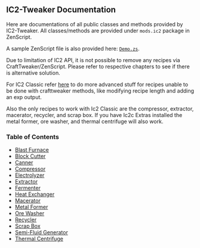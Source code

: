 ## IC2-Tweaker Documentation

Here are documentations of all public classes and methods provided by IC2-Tweaker.
All classes/methods are provided under `mods.ic2` package in ZenScript.

A sample ZenScript file is also provided here: [`Demo.zs`](Demo.zs).

Due to limitation of IC2 API, it is not possible to remove any recipes via CraftTweaker/ZenScript.
Please refer to respective chapters to see if there is alternative solution.

For IC2 Classic refer [here](https://github.com/TinyModularThings/IC2Classic/wiki/How-to-add-custom-Recipes) to do more advanced stuff for recipes unable to be done with crafttweaker methods, like modifying recipe length and adding an exp output.

Also the only recipes to work with Ic2 Classic are the compressor, extractor, macerator, recycler, and scrap box. If you have Ic2c Extras installed the metal former, ore washer, and thermal centrifuge will also work.

### Table of Contents

 - [Blast Furnace](BlastFurnace.md)
 - [Block Cutter](BlockCutter.md)
 - [Canner](Canner.md)
 - [Compressor](Compressor.md)
 - [Electrolyzer](Electrolyzer.md)
 - [Extractor](Extractor.md)
 - [Fermenter](Fermenter.md)
 - [Heat Exchanger](HeatExchanger.md)
 - [Macerator](Macerator.md)
 - [Metal Former](MetalFormer.md)
 - [Ore Washer](OreWasher.md)
 - [Recycler](Recycler.md)
 - [Scrap Box](ScrapBox.md)
 - [Semi-Fluid Generator](SemiFluidGenerator.md)
 - [Thermal Centrifuge](ThermalCentrifuge.md)